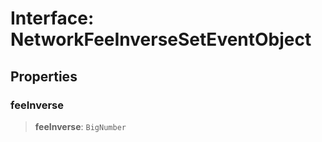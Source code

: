 # Interface: NetworkFeeInverseSetEventObject

## Properties

### feeInverse

> **feeInverse**: `BigNumber`
